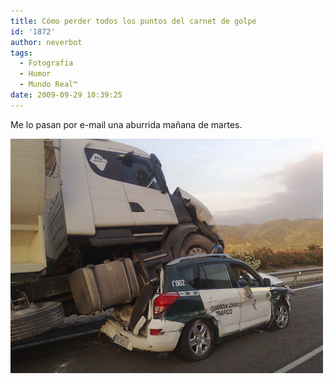 ```yaml
---
title: Cómo perder todos los puntos del carnet de golpe
id: '1872'
author: neverbot
tags:
  - Fotografía
  - Humor
  - Mundo Real™
date: 2009-09-29 10:39:25
---
```


Me lo pasan por e-mail una aburrida mañana de martes.

![puntos-del-carnet](./como-perder-todos-los-puntos-del-carnet-de-golpe/puntos-del-carnet.jpg "puntos-del-carnet")